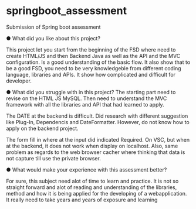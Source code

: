# springboot_assessment
Submission of Spring boot assessment

●  	What did you like about this project?

This project let you start from the beginning of the FSD where need to create HTML/JS and then Backend Java as well as the API and the MVC configuration. Is a good understanding of the basic flow. It also show that to be a good FSD, you need to be very knowledgeble from different coding language, libraries and APIs. It show how complicated and difficult for developer.

●  	What did you struggle with in this project?
The starting part need to revise on the HTML JS MySQL. Then need to understand the MVC framework with all the libraries and API that had learned to apply. 

The DATE at the backend is difficult. Did research with different suggestion like Plug-In, Dependencis and DateFormatter. However, do not know how to apply on the backend project.

The form fill in where at the input did indicated Required. On VSC, but when at the backend, it does not work when display on localhost. Also, same problem as regards to the web browser cacher where thinking that data is not capture till use the private browser.

●  	What would make your experience with this assessment better?

For sure, this subject need alot of time to learn and practice. It is not so straight forward and alot of reading and understanding of the libraries, method and how it is being applied for the developing of a webapplication. It really need to take years and years of exposure and learning

